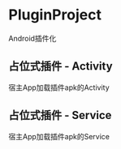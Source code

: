 # PluginProject
Android插件化
## 占位式插件 - Activity
 宿主App加载插件apk的Activity
## 占位式插件 - Service
 宿主App加载插件apk的Service
